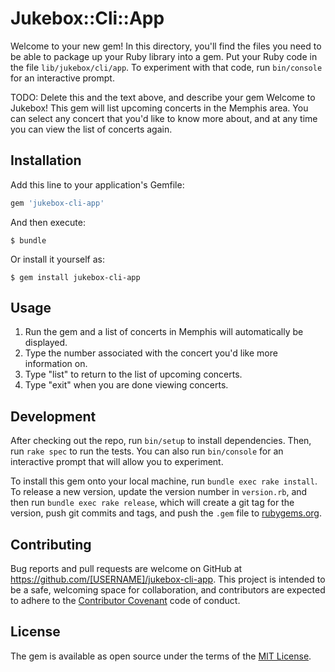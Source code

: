# Jukebox::Cli::App

Welcome to your new gem! In this directory, you'll find the files you need to be able to package up your Ruby library into a gem. Put your Ruby code in the file `lib/jukebox/cli/app`. To experiment with that code, run `bin/console` for an interactive prompt.

TODO: Delete this and the text above, and describe your gem
Welcome to Jukebox! This gem will list upcoming concerts in the Memphis area. You can select any concert that you'd like to know more about, and at any time you can view the list of concerts again.

## Installation

Add this line to your application's Gemfile:

```ruby
gem 'jukebox-cli-app'
```

And then execute:

    $ bundle

Or install it yourself as:

    $ gem install jukebox-cli-app

## Usage

1. Run the gem and a list of concerts in Memphis will automatically be displayed.
2. Type the number associated with the concert you'd like more information on.
3. Type "list" to return to the list of upcoming concerts.
4. Type "exit" when you are done viewing concerts.

## Development

After checking out the repo, run `bin/setup` to install dependencies. Then, run `rake spec` to run the tests. You can also run `bin/console` for an interactive prompt that will allow you to experiment.

To install this gem onto your local machine, run `bundle exec rake install`. To release a new version, update the version number in `version.rb`, and then run `bundle exec rake release`, which will create a git tag for the version, push git commits and tags, and push the `.gem` file to [rubygems.org](https://rubygems.org).

## Contributing

Bug reports and pull requests are welcome on GitHub at https://github.com/[USERNAME]/jukebox-cli-app. This project is intended to be a safe, welcoming space for collaboration, and contributors are expected to adhere to the [Contributor Covenant](http://contributor-covenant.org) code of conduct.


## License

The gem is available as open source under the terms of the [MIT License](http://opensource.org/licenses/MIT).
